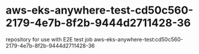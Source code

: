 # aws-eks-anywhere-test-cd50c560-2179-4e7b-8f2b-9444d2711428-36
repository for use with E2E test job aws-eks-anywhere-test:cd50c560-2179-4e7b-8f2b-9444d2711428-36

